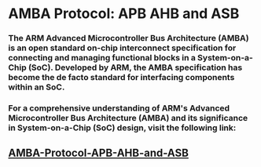 # AMBA Protocol: APB AHB and ASB
### The ARM Advanced Microcontroller Bus Architecture (AMBA) is an open standard on-chip interconnect specification for connecting and managing functional blocks in a System-on-a-Chip (SoC). Developed by ARM, the AMBA specification has become the de facto standard for interfacing components within an SoC.
### For a comprehensive understanding of ARM's Advanced Microcontroller Bus Architecture (AMBA) and its significance in System-on-a-Chip (SoC) design, visit the following link: 
## [AMBA-Protocol-APB-AHB-and-ASB](https://iamradhakulkarni.blogspot.com/2023/06/understanding-amba-protocol-apb-ahb-and.html)

